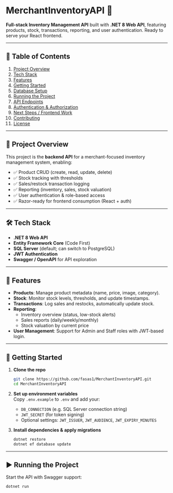 # MerchantInventoryAPI 🚀

**Full-stack Inventory Management API** built with **.NET 8 Web API**, featuring products, stock, transactions, reporting, and user authentication. Ready to serve your React frontend.

---

## 📌 Table of Contents

1. [Project Overview](#project-overview)  
2. [Tech Stack](#tech-stack)  
3. [Features](#features)  
4. [Getting Started](#getting-started)  
5. [Database Setup](#database-setup)  
6. [Running the Project](#running-the-project)  
7. [API Endpoints](#api-endpoints)  
8. [Authentication & Authorization](#authentication--authorization)  
9. [Next Steps / Frontend Work](#next-steps--frontend-work)  
10. [Contributing](#contributing)  
11. [License](#license)

---

## 🧭 Project Overview

This project is the **backend API** for a merchant-focused inventory management system, enabling:

- ✅ Product CRUD (create, read, update, delete)  
- ✅ Stock tracking with thresholds  
- ✅ Sales/restock transaction logging  
- ✅ Reporting (inventory, sales, stock valuation)  
- ✅ User authentication & role-based access  
- ✅ Razor-ready for frontend consumption (React + auth)

---

## 🛠 Tech Stack

- **.NET 8 Web API**  
- **Entity Framework Core** (Code First)  
- **SQL Server** (default; can switch to PostgreSQL)  
- **JWT Authentication**  
- **Swagger / OpenAPI** for API exploration

---

## 🚀 Features

- **Products**: Manage product metadata (name, price, image, category).  
- **Stock**: Monitor stock levels, thresholds, and update timestamps.  
- **Transactions**: Log sales and restocks, automatically update stock.  
- **Reporting**:  
  - Inventory overview (status, low-stock alerts)  
  - Sales reports (daily/weekly/monthly)  
  - Stock valuation by current price  
- **User Management**: Support for Admin and Staff roles with JWT-based login.

---

## 🔧 Getting Started

1. **Clone the repo**  
    ```bash
    git clone https://github.com/fasas1/MerchantInventoryAPI.git
    cd MerchantInventoryAPI
    ```

2. **Set up environment variables**  
    Copy `.env.example` to `.env` and add your:
    - `DB_CONNECTION` (e.g. SQL Server connection string)
    - `JWT_SECRET` (for token signing)
    - Optional settings: `JWT_ISSUER`, `JWT_AUDIENCE`, `JWT_EXPIRY_MINUTES`

3. **Install dependencies & apply migrations**  
    ```bash
    dotnet restore
    dotnet ef database update
    ```

---

## ▶️ Running the Project

Start the API with Swagger support:

```bash
dotnet run
